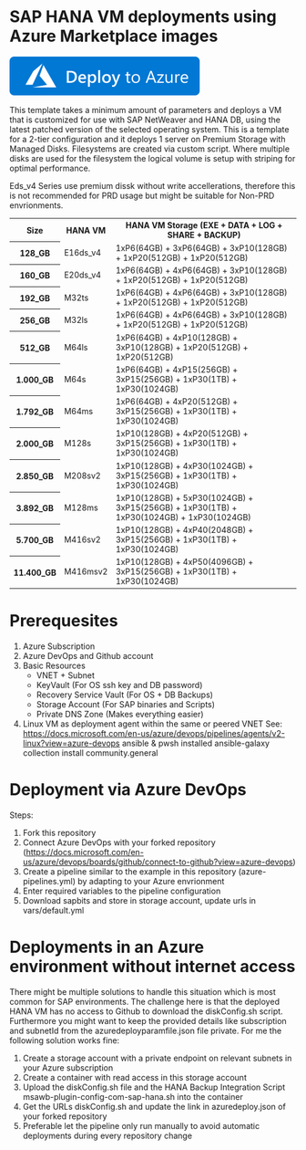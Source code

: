 # SAP HANA VM deployments using Azure Marketplace images

[![Deploy To Azure](https://raw.githubusercontent.com/Azure/azure-quickstart-templates/master/1-CONTRIBUTION-GUIDE/images/deploytoazure.svg?sanitize=true)](https://portal.azure.com/#create/Microsoft.Template/uri/https%3A%2F%2Fraw.githubusercontent.com%2Fmimergel%2Fsap-hana-vm%2Fmain%2Fazuredeploy.json) 

This template takes a minimum amount of parameters and deploys a VM that is customized for use with SAP NetWeaver and HANA DB, using the latest patched version of the selected operating system. This is a template for a 2-tier configuration and it deploys 1 server on Premium Storage with Managed Disks. Filesystems are created via custom script. Where multiple disks are used for the filesystem the logical volume is setup with striping for optimal performance. 

Eds_v4 Series use premium dissk without write accellerations, therefore this is not recommended for PRD usage but might be suitable for Non-PRD envrionments.

<table>
	<tr>
		<th>Size</th>
		<th>HANA VM</th>
		<th>HANA VM Storage (EXE + DATA + LOG + SHARE + BACKUP)</th>
	</tr>
	<tr>
		<th>128_GB</th>
		<td>E16ds_v4</td>
		<td>1xP6(64GB) + 3xP6(64GB) + 3xP10(128GB) + 1xP20(512GB) + 1xP20(512GB)</td>
	</tr>
	<tr>
		<th>160_GB</th>
		<td>E20ds_v4</td>
		<td>1xP6(64GB) + 4xP6(64GB) + 3xP10(128GB) + 1xP20(512GB) + 1xP20(512GB)</td>
	</tr>
	<tr>
		<th>192_GB</th>
		<td>M32ts</td>
		<td>1xP6(64GB) + 4xP6(64GB) + 3xP10(128GB) + 1xP20(512GB) + 1xP20(512GB)</td>
	</tr>
	<tr>
		<th>256_GB</th>
		<td>M32ls</td>
		<td>1xP6(64GB) + 4xP6(64GB) + 3xP10(128GB) + 1xP20(512GB) + 1xP20(512GB)</td>
	</tr>
	<tr>
		<th>512_GB</th>
		<td>M64ls</td>
		<td>1xP6(64GB) + 4xP10(128GB) + 3xP10(128GB) + 1xP20(512GB) + 1xP20(512GB)</td>
	</tr>
	<tr>
		<th>1.000_GB</th>
		<td>M64s</td>
		<td>1xP6(64GB) + 4xP15(256GB) + 3xP15(256GB) + 1xP30(1TB) + 1xP30(1024GB)</td>
	</tr>
	<tr>
		<th>1.792_GB</th>
		<td>M64ms</td>
		<td>1xP6(64GB) + 4xP20(512GB) + 3xP15(256GB) + 1xP30(1TB) + 1xP30(1024GB)</td>
	</tr>
	<tr>
		<th>2.000_GB</th>
		<td>M128s</td>
		<td>1xP10(128GB) + 4xP20(512GB) + 3xP15(256GB) + 1xP30(1TB) + 1xP30(1024GB)</td>
	</tr>
	<tr>
		<th>2.850_GB</th>
		<td>M208sv2</td>
		<td>1xP10(128GB) + 4xP30(1024GB) + 3xP15(256GB) + 1xP30(1TB) + 1xP30(1024GB)</td>
	</tr>
	<tr>
		<th>3.892_GB</th>
		<td>M128ms</td>
		<td>1xP10(128GB) + 5xP30(1024GB) + 3xP15(256GB) + 1xP30(1TB) + 1xP30(1024GB) + 1xP30(1024GB)</td>
	</tr>
	<tr>
		<th>5.700_GB</th>
		<td>M416sv2</td>
		<td>1xP10(128GB) + 4xP40(2048GB) + 3xP15(256GB) + 1xP30(1TB) + 1xP30(1024GB)</td>
	</tr>
	<tr>
		<th>11.400_GB</th>
		<td>M416msv2</td>
		<td>1xP10(128GB) + 4xP50(4096GB) + 3xP15(256GB) + 1xP30(1TB) + 1xP30(1024GB)</td>
	</tr>
</table>

# Prerequesites
1. Azure Subscription 
2. Azure DevOps and Github account
3. Basic Resources
	- VNET + Subnet
	- KeyVault (For OS ssh key and DB password)
	- Recovery Service Vault (For OS + DB Backups)
	- Storage Account (For SAP binaries and Scripts)
	- Private DNS Zone (Makes everything easier)
4. Linux VM as deployment agent within the same or peered VNET 
   See: https://docs.microsoft.com/en-us/azure/devops/pipelines/agents/v2-linux?view=azure-devops 
   ansible & pwsh installed
   ansible-galaxy collection install community.general

# Deployment via Azure DevOps
Steps:
1. Fork this repository 
2. Connect Azure DevOps with your forked repository (https://docs.microsoft.com/en-us/azure/devops/boards/github/connect-to-github?view=azure-devops)
3. Create a pipeline similar to the example in this repository (azure-pipelines.yml) by adapting to your Azure envrionment
4. Enter required variables to the pipeline configuration
5. Download sapbits and store in storage account, update urls in vars/default.yml

# Deployments in an Azure environment without internet access 
There might be multiple solutions to handle this situation which is most common for SAP environments. 
The challenge here is that the deployed HANA VM has no access to Github to download the diskConfig.sh script. 
Furthermore you might want to keep the provided details like subscription and subnetId from the azuredeployparamfile.json file private. 
For me the following solution works fine:

1. Create a storage account with a private endpoint on relevant subnets in your Azure subscription
2. Create a container with read access in this storage account 
3. Upload the diskConfig.sh file and the HANA Backup Integration Script msawb-plugin-config-com-sap-hana.sh into the container
4. Get the URLs diskConfig.sh and update the link in azuredeploy.json of your forked repository
5. Preferable let the pipeline only run manually to avoid automatic deployments during every repository change
